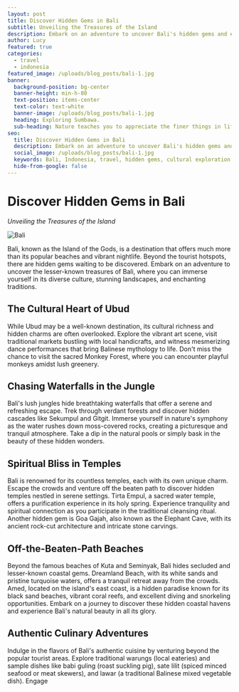 ```yaml
---
layout: post
title: Discover Hidden Gems in Bali
subtitle: Unveiling the Treasures of the Island
description: Embark on an adventure to uncover Bali's hidden gems and experience its diverse culture, stunning landscapes, and enchanting traditions.
author: Lucy
featured: true
categories:
  - travel
  - indonesia
featured_image: /uploads/blog_posts/bali-1.jpg
banner:
  background-position: bg-center
  banner-height: min-h-80
  text-position: items-center
  text-color: text-white
  banner-image: /uploads/blog_posts/bali-1.jpg 
  heading: Exploring Sumbawa.
  sub-heading: Nature teaches you to appreciate the finer things in life, to be present, live in the moment and just breath.
seo:
  title: Discover Hidden Gems in Bali
  description: Embark on an adventure to uncover Bali's hidden gems and experience its diverse culture, stunning landscapes, and enchanting traditions.
  social_image: /uploads/blog_posts/bali-1.jpg
  keywords: Bali, Indonesia, travel, hidden gems, cultural exploration
  hide-from-google: false
---
```


# Discover Hidden Gems in Bali

*Unveiling the Treasures of the Island*

![Bali](/uploads/travel/bali-2.jpg)

Bali, known as the Island of the Gods, is a destination that offers much more than its popular beaches and vibrant nightlife. Beyond the tourist hotspots, there are hidden gems waiting to be discovered. Embark on an adventure to uncover the lesser-known treasures of Bali, where you can immerse yourself in its diverse culture, stunning landscapes, and enchanting traditions.

## The Cultural Heart of Ubud

While Ubud may be a well-known destination, its cultural richness and hidden charms are often overlooked. Explore the vibrant art scene, visit traditional markets bustling with local handicrafts, and witness mesmerizing dance performances that bring Balinese mythology to life. Don't miss the chance to visit the sacred Monkey Forest, where you can encounter playful monkeys amidst lush greenery.

## Chasing Waterfalls in the Jungle

Bali's lush jungles hide breathtaking waterfalls that offer a serene and refreshing escape. Trek through verdant forests and discover hidden cascades like Sekumpul and Gitgit. Immerse yourself in nature's symphony as the water rushes down moss-covered rocks, creating a picturesque and tranquil atmosphere. Take a dip in the natural pools or simply bask in the beauty of these hidden wonders.

## Spiritual Bliss in Temples

Bali is renowned for its countless temples, each with its own unique charm. Escape the crowds and venture off the beaten path to discover hidden temples nestled in serene settings. Tirta Empul, a sacred water temple, offers a purification experience in its holy spring. Experience tranquility and spiritual connection as you participate in the traditional cleansing ritual. Another hidden gem is Goa Gajah, also known as the Elephant Cave, with its ancient rock-cut architecture and intricate stone carvings.

## Off-the-Beaten-Path Beaches

Beyond the famous beaches of Kuta and Seminyak, Bali hides secluded and lesser-known coastal gems. Dreamland Beach, with its white sands and pristine turquoise waters, offers a tranquil retreat away from the crowds. Amed, located on the island's east coast, is a hidden paradise known for its black sand beaches, vibrant coral reefs, and excellent diving and snorkeling opportunities. Embark on a journey to discover these hidden coastal havens and experience Bali's natural beauty in all its glory.

## Authentic Culinary Adventures

Indulge in the flavors of Bali's authentic cuisine by venturing beyond the popular tourist areas. Explore traditional warungs (local eateries) and sample dishes like babi guling (roast suckling pig), sate lilit (spiced minced seafood or meat skewers), and lawar (a traditional Balinese mixed vegetable dish). Engage


